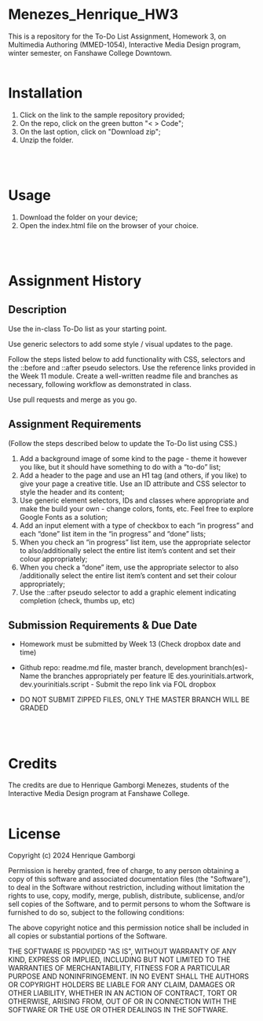 # Menezes_Henrique_HW3
This is a repository for the To-Do List Assignment, Homework 3, on Multimedia Authoring (MMED-1054), Interactive Media Design program, winter semester, on Fanshawe College Downtown.
<br>
<br>

# Installation
1. Click on the link to the sample repository provided;
2. On the repo, click on the green button "< > Code";
3. On the last option, click on "Download zip";
4. Unzip the folder.
<br>
<br>

# Usage
1. Download the folder on your device;
2. Open the index.html file on the browser of your choice.
<br>
<br>

# Assignment History

## Description

Use the in-class To-Do list as your starting point. 

Use generic selectors to add some style / visual updates to the page. 

Follow the steps listed below to add functionality with CSS, selectors and the ::before and ::after pseudo selectors. Use the reference links provided in the Week 11 module. Create a well-written readme file and branches as necessary, following workflow as demonstrated in class.

Use pull requests and merge as you go. 

## Assignment Requirements

(Follow the steps described below to update the To-Do list using CSS.) 

1. Add a background image of some kind to the page - theme it however you like, but it should have something to do with a “to-do” list;
2. Add a header to the page and use an H1 tag (and others, if you like) to give your page a creative title. Use an ID attribute and CSS selector to style the header and its content;
3. Use generic element selectors, IDs and classes where appropriate and make the build your own - change colors, fonts, etc. Feel free to explore Google Fonts as a solution;
4. Add an input element with a type of checkbox to each “in progress” and each “done” list item in the “in progress” and “done” lists;
5. When you check an “in progress” list item, use the appropriate selector to also/additionally select the entire list item’s content and set their colour appropriately;
6. When you check a “done” item, use the appropriate selector to also /additionally select the entire list item’s content and set their colour appropriately;
7. Use the ::after pseudo selector to add a graphic element indicating completion (check, thumbs up, etc)

## Submission Requirements & Due Date

- Homework must be submitted by Week 13 (Check dropbox date and time) 

- Github repo: readme.md file, master branch, development branch(es)- Name the branches appropriately per feature IE des.yourinitials.artwork, dev.yourinitials.script - Submit the repo link via FOL dropbox

 - DO NOT SUBMIT ZIPPED FILES, ONLY THE MASTER BRANCH WILL BE GRADED
 
<br>
<br>

# Credits
The credits are due to Henrique Gamborgi Menezes, students of the Interactive Media Design program at Fanshawe College.
<br>
<br>

# License
Copyright (c) 2024 Henrique Gamborgi

Permission is hereby granted, free of charge, to any person obtaining a copy of this software and associated documentation files (the "Software"), to deal in the Software without restriction, including without limitation the rights to use, copy, modify, merge, publish, distribute, sublicense, and/or sell copies of the Software, and to permit persons to whom the Software is furnished to do so, subject to the following conditions:

The above copyright notice and this permission notice shall be included in all copies or substantial portions of the Software.

THE SOFTWARE IS PROVIDED "AS IS", WITHOUT WARRANTY OF ANY KIND, EXPRESS OR IMPLIED, INCLUDING BUT NOT LIMITED TO THE WARRANTIES OF MERCHANTABILITY, FITNESS FOR A PARTICULAR PURPOSE AND NONINFRINGEMENT. IN NO EVENT SHALL THE AUTHORS OR COPYRIGHT HOLDERS BE LIABLE FOR ANY CLAIM, DAMAGES OR OTHER LIABILITY, WHETHER IN AN ACTION OF CONTRACT, TORT OR OTHERWISE, ARISING FROM, OUT OF OR IN CONNECTION WITH THE SOFTWARE OR THE USE OR OTHER DEALINGS IN THE SOFTWARE.